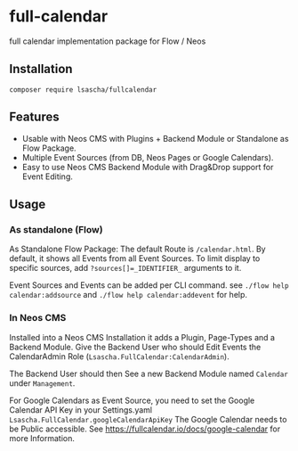 # full-calendar
full calendar implementation package for Flow / Neos

## Installation
`composer require lsascha/fullcalendar`

## Features

- Usable with Neos CMS with Plugins + Backend Module or Standalone as Flow Package.
- Multiple Event Sources (from DB, Neos Pages or Google Calendars).
- Easy to use Neos CMS Backend Module with Drag&Drop support for Event Editing.

## Usage
### As standalone (Flow)
As Standalone Flow Package: The default Route is `/calendar.html`.
By default, it shows all Events from all Event Sources.
To limit display to specific sources, add `?sources[]=_IDENTIFIER_` arguments to it.

Event Sources and Events can be added per CLI command. see `./flow help calendar:addsource` and `./flow help calendar:addevent` for help.

### In Neos CMS
Installed into a Neos CMS Installation it adds a Plugin, Page-Types and a Backend Module.
Give the Backend User who should Edit Events the CalendarAdmin Role (`Lsascha.FullCalendar:CalendarAdmin`).

The Backend User should then See a new Backend Module named `Calendar` under `Management`.

For Google Calendars as Event Source, you need to set the Google Calendar API Key in your Settings.yaml `Lsascha.FullCalendar.googleCalendarApiKey`
The Google Calendar needs to be Public accessible. See https://fullcalendar.io/docs/google-calendar for more Information.
